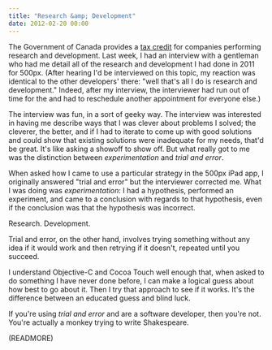 ```yaml
---
title: "Research &amp; Development"
date: 2012-02-20 00:00
---
```


The Government of Canada provides a [tax credit](http://www.cra-arc.gc.ca/sred/) for companies performing research and development. Last week, I had an interview with a gentleman who had me detail all of the research and development I had done in 2011 for 500px. (After hearing I'd be interviewed on this topic, my reaction was identical to the other developers' there: "well that's all I do is research and development." Indeed, after my interview, the interviewer had run out of time for the and had to reschedule another appointment for everyone else.)



The interview was fun, in a sort of geeky way. The interview was interested in having me describe ways that I was clever about problems I solved; the cleverer, the better, and if I had to iterate to come up with good solutions and could show that existing solutions were inadequate for my needs, that'd be great. It's like asking a showoff to show off. But what really got to me was the distinction between _experimentation_&nbsp;and _trial and error_.

When asked how I came to use a particular strategy in the 500px iPad app, I originally answered "trial and error" but the interviewer corrected me. What I was doing was _experimentation_: I had a hypothesis, performed an experiment, and came to a conclusion with regards to that hypothesis, even if the conclusion was that the hypothesis was incorrect.

Research. Development.

Trial and error, on the other hand, involves trying something without any idea if it would work and then retrying if it doesn't, repeated until you succeed.

I understand Objective-C and Cocoa Touch well enough that, when asked to do something I have never done before, I can make a logical guess about how best to go about it. Then I try that approach to see if it works. It's the difference between an educated guess and blind luck.

If you're using _trial and error_&nbsp;and are a software developer, then you're not. You're actually a monkey trying to write Shakespeare.

(READMORE)
